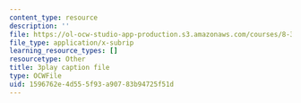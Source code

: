 ```yaml
---
content_type: resource
description: ''
file: https://ol-ocw-studio-app-production.s3.amazonaws.com/courses/8-333-statistical-mechanics-i-statistical-mechanics-of-particles-fall-2013/1596762e4d555f93a90783b94725f51d_6rn4q9mv4jQ.vtt
file_type: application/x-subrip
learning_resource_types: []
resourcetype: Other
title: 3play caption file
type: OCWFile
uid: 1596762e-4d55-5f93-a907-83b94725f51d
---
```

